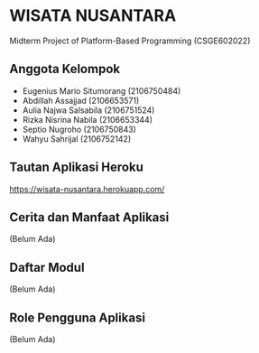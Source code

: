 # WISATA NUSANTARA
Midterm Project of Platform-Based Programming (CSGE602022)

## Anggota Kelompok
- Eugenius Mario Situmorang (2106750484)
- Abdillah Assajjad (2106653571)
- Aulia Najwa Salsabila (2106751524)
- Rizka Nisrina Nabila (2106653344)
- Septio Nugroho (2106750843)
- Wahyu Sahrijal (2106752142)

## Tautan Aplikasi Heroku
https://wisata-nusantara.herokuapp.com/

## Cerita dan Manfaat Aplikasi
(Belum Ada)

## Daftar Modul
(Belum Ada)

## Role Pengguna Aplikasi
(Belum Ada)